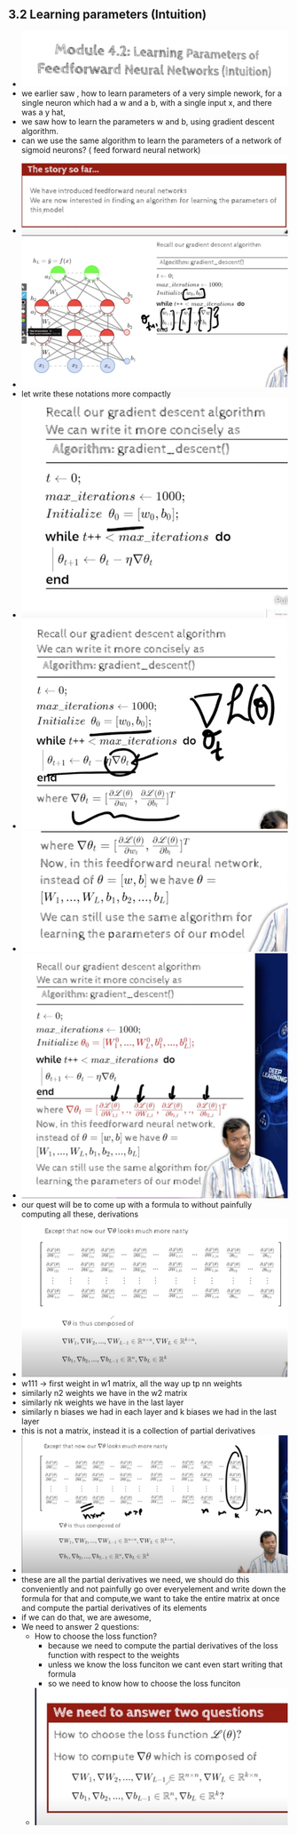 ## 3.2 Learning parameters (Intuition)
- ![](2023-10-09-08-05-47.png)
- we earlier saw , how to learn parameters of a very simple nework, for a single neuron which had a w and a b, with a single input x, and there was a y hat,
- we saw how to learn the parameters w and b, using gradient descent algorithm.
- can we use the same algorithm to learn the parameters of a network of sigmoid neurons? ( feed forward neural network)
- ![](2023-10-09-08-08-43.png)
- ![](2023-10-09-08-09-31.png)
- let write these notations more compactly
- ![](2023-10-09-08-09-40.png)
- ![](2023-10-09-08-11-45.png)
- ![](2023-10-09-08-13-03.png)
- ![](2023-10-09-08-13-39.png)
- our quest will be to come up with a formula to without painfully computing all these, derivations
- ![](2023-10-09-08-15-43.png)
- w111 -> first weight in w1 matrix, all the way up tp nn weights
- similarly n2 weights we have in the w2 matrix
- similarly nk weights we have in the last layer
- similarly n biases we had in each layer and k biases we had in the last layer
- this is not a matrix, instead it is a collection of partial derivatives
- ![](2023-10-09-08-18-38.png)
-  these are all the partial derivatives we need, we should do this conveniently and not painfully go over everyelement and write down the formula for that and compute,we want to take the entire matrix at once and compute the partial derivatives of its elements
- if we can do that, we are awesome,
- We need to answer 2 questions:
    - How to choose the loss function?
        - because we need to compute the partial derivatives of the  loss function with respect to  the weights
        - unless we know the loss funciton we cant even start writing that formula
        - so we need to know how to choose the loss funciton
    - ![](2023-10-09-08-22-45.png)

